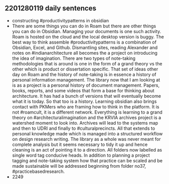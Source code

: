 ## 2201280119 daily sentences

* constructing #productivitypatterns in obsidian
* There are some things you can do in Roam but there are other things you can do in Obsidian.
Managing your documents is one such activity.
Roam is hosted on the cloud and the local desktop version is buggy.
The best way to think assemble #productivitypatterns is a combination of Obsidian, Excel, and Github.
Dismantling sites, reading Alexander and notes on #indianarchitecture all becomes the a project on introducing the idea of imagination.
There are two types of note-taking methodologies that is around is one in the form of a grand theory vs the other which is product or dissertation specific. 
That set of ideas other day on Roam and the history of note-taking is in essence a history of personal information management.
The library now that I am looking at is as a project is a personal history of document management.
Papers, books, reports, and some videos that form a base for thinking about architecture.
It has had a bunch of versions that will eventually become what it is today.
So that too is a history.
Learning obsidian also brings contact with PKMers who are framing how to think in the platform.
It is not #roamcult, it is a different network. 
Everything is learning to a grand theory on #architecturalimagination and the KRVIA archives project is a watershed moment to look into.
Archives will lead to the systems map and then to UDRI and finally to #culturalprecincts.
All that extends to personal knowledge made which is managed into a structured workflow on design research writing.
The library as a whole was never meant for complete analysis but it seems necessary to tidy it up and hence cleaning is an act of pointing it to a direction.
All folders now labelled as single word tag conducive heads.
In addition to planning a project tagging and note-taking system how that practice can be scaled and be made sustainable will be addressed beginning from folder no37, #practicebasedresearch.
* 2249    